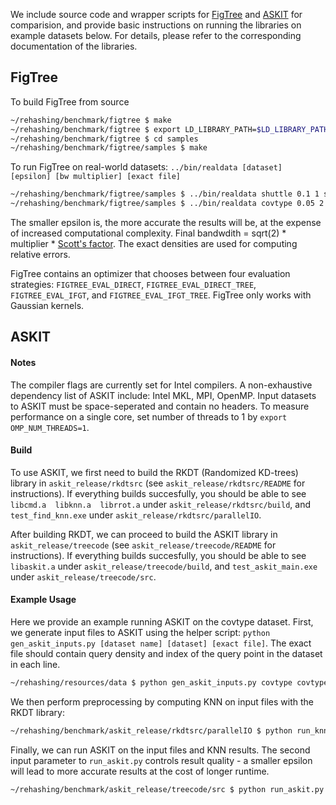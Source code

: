 We include source code and wrapper scripts for [FigTree](https://github.com/vmorariu/figtree) and [ASKIT](http://padas.ices.utexas.edu/libaskit/) for comparision, and provide basic instructions on running the libraries on example datasets below. For details, please refer to the corresponding documentation of the libraries.

## FigTree
To build FigTree from source
```sh
~/rehashing/benchmark/figtree $ make
~/rehashing/benchmark/figtree $ export LD_LIBRARY_PATH=$LD_LIBRARY_PATH:~/rehashing/benchmark/figtree/lib
~/rehashing/benchmark/figtree $ cd samples
~/rehashing/benchmark/figtree/samples $ make
```
To run FigTree on real-world datasets: ```../bin/realdata [dataset] [epsilon] [bw multiplier] [exact file]```
```sh
~/rehashing/benchmark/figtree/samples $ ../bin/realdata shuttle 0.1 1 shuttle_gaussian.txt
~/rehashing/benchmark/figtree/samples $ ../bin/realdata covtype 0.05 2 covtype_gaussian.txt
```
The smaller epsilon is, the more accurate the results will be, at the expense of increased computational complexity. Final bandwdith = sqrt(2) * multiplier * [Scott's factor](https://nicta.github.io/dora/generated/generated/scipy.stats.gaussian_kde.html#id8). The exact densities are used for computing relative errors.

FigTree contains an optimizer that chooses between four evaluation strategies: ```FIGTREE_EVAL_DIRECT```, ```FIGTREE_EVAL_DIRECT_TREE```, ```FIGTREE_EVAL_IFGT```, and ```FIGTREE_EVAL_IFGT_TREE```. FigTree only works with Gaussian kernels.

## ASKIT
#### Notes
The compiler flags are currently set for Intel compilers. A non-exhaustive dependency list of ASKIT include: Intel MKL, MPI, OpenMP. Input datasets to ASKIT must be space-seperated and contain no headers. To measure performance on a single core, set number of threads to 1 by ```export OMP_NUM_THREADS=1```.
#### Build
To use ASKIT, we first need to build the RKDT (Randomized KD-trees) library in ```askit_release/rkdtsrc``` (see ```askit_release/rkdtsrc/README``` for instructions). If everything builds succesfully, you should be able to see ```libcmd.a  libknn.a  librrot.a``` under ```askit_release/rkdtsrc/build```, and ```test_find_knn.exe``` under ```askit_release/rkdtsrc/parallelIO```.

After building RKDT, we can proceed to build the ASKIT library in ```askit_release/treecode``` (see ```askit_release/treecode/README``` for instructions). If everything builds succesfully, you should be able to see ```libaskit.a``` under ```askit_release/treecode/build```, and ```test_askit_main.exe``` under ```askit_release/treecode/src```.
#### Example Usage
Here we provide an example running ASKIT on the covtype dataset.
First, we generate input files to ASKIT using the helper script: ```python gen_askit_inputs.py [dataset name] [dataset] [exact file]```. The exact file should contain query density and index of the query point in the dataset in each line.
```sh
~/rehashing/resources/data $ python gen_askit_inputs.py covtype covtype.csv covtype_gaussian.txt
```
We then perform preprocessing by computing KNN on input files with the RKDT library:
```sh
~/rehashing/benchmark/askit_release/rkdtsrc/parallelIO $ python run_knn.py covtype
```
Finally, we can run ASKIT on the input files and KNN results. The second input parameter to ```run_askit.py``` controls result quality - a smaller epsilon will lead to more accurate results at the cost of longer runtime.
```sh
~/rehashing/benchmark/askit_release/treecode/src $ python run_askit.py covtype 0.5
```
